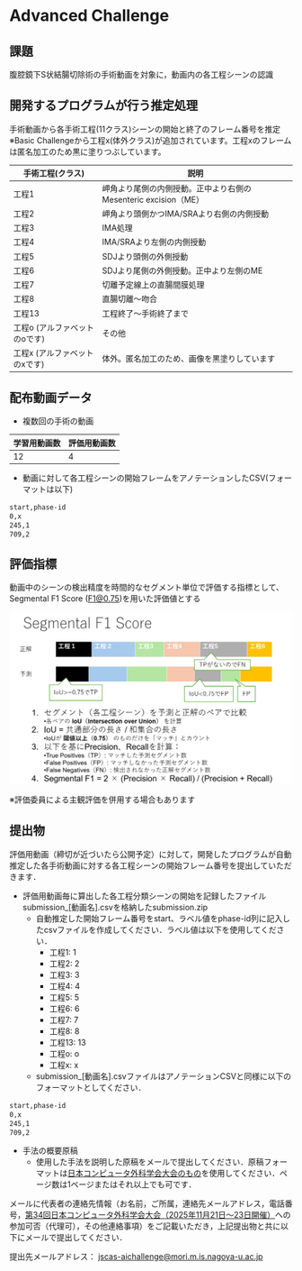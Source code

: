 # Advanced Challenge

## 課題
腹腔鏡下S状結腸切除術の手術動画を対象に，動画内の各工程シーンの認識

## 開発するプログラムが行う推定処理
手術動画から各手術工程(11クラス)シーンの開始と終了のフレーム番号を推定  
※Basic Challengeから工程x(体外クラス)が追加されています。工程xのフレームは匿名加工のため黒に塗りつぶしています。

|手術工程(クラス)|説明|
|-----|-----|
|工程1|岬角より尾側の内側授動。正中より右側のMesenteric excision（ME）  |
|工程2|岬角より頭側かつIMA/SRAより右側の内側授動  |
|工程3|IMA処理 |
|工程4|IMA/SRAより左側の内側授動 |
|工程5|SDJより頭側の外側授動 |
|工程6|SDJより尾側の外側授動。正中より左側のME |
|工程7|切離予定線上の直腸間膜処理 |
|工程8|直腸切離～吻合 |
|工程13|工程終了～手術終了まで|
|工程o (アルファベットのoです)|その他|
|工程x (アルファベットのxです)|体外。匿名加工のため、画像を黒塗りしています|


## 配布動画データ
- 複数回の手術の動画

|学習用動画数|評価用動画数|
|-----|-----|
|12|4|

- 動画に対して各工程シーンの開始フレームをアノテーションしたCSV(フォーマットは以下)
```
start,phase-id   
0,x
245,1
709,2
```

## 評価指標
動画中のシーンの検出精度を時間的なセグメント単位で評価する指標として、Segmental F1 Score (F1@0.75)を用いた評価値とする  

![評価指標](segmental_f1_score.png)

※評価委員による主観評価を併用する場合もあります  

## 提出物
評価用動画（締切が近づいたら公開予定）に対して，開発したプログラムが自動推定した各手術動画に対する各工程シーンの開始フレーム番号を提出していただきます．

- 評価用動画毎に算出した各工程分類シーンの開始を記録したファイル submission_[動画名].csvを格納したsubmission.zip
   - 自動推定した開始フレーム番号をstart、ラベル値をphase-id列に記入したcsvファイルを作成してください．ラベル値は以下を使用してください．
      - 工程1: 1
      - 工程2: 2
      - 工程3: 3
      - 工程4: 4
      - 工程5: 5
      - 工程6: 6
      - 工程7: 7
      - 工程8: 8
      - 工程13: 13
      - 工程o: o
      - 工程x: x
   - submission_[動画名].csvファイルはアノテーションCSVと同様に以下のフォーマットとしてください．

```
start,phase-id   
0,x
245,1
709,2
```

- 手法の概要原稿
   - 使用した手法を説明した原稿をメールで提出してください．原稿フォーマットは[日本コンピュータ外科学会大会のもの](https://jscas34.jp/cfa.html)を使用してください．ページ数は1ページまたはそれ以上でも可です．

メールに代表者の連絡先情報（お名前，ご所属，連絡先メールアドレス，電話番号，[第34回日本コンピュータ外科学会大会（2025年11月21日～23日開催）](https://jscas34.jp/)への参加可否（代理可），その他連絡事項）をご記載いただき，上記提出物と共に以下にメールで提出してください．

提出先メールアドレス：
jscas-aichallenge@mori.m.is.nagoya-u.ac.jp
